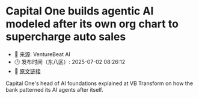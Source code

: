 # Capital One builds agentic AI modeled after its own org chart to supercharge auto sales
- 📅 来源: VentureBeat AI
- 🕒 发布时间（东八区）: 2025-07-02 08:26:12
- 🔗 [原文链接](https://venturebeat.com/ai/capital-one-builds-agentic-ai-modeled-after-its-own-org-chart-to-supercharge-auto-sales/)

Capital One's head of AI foundations explained at VB Transform on how the bank patterned its AI agents after itself.